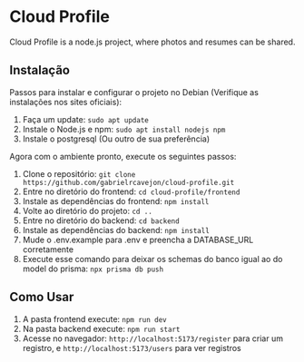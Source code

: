 # Cloud Profile

Cloud Profile is a node.js project, where photos and resumes can be shared.

## Instalação

Passos para instalar e configurar o projeto no Debian (Verifique as instalações nos sites oficiais):

1. Faça um update: `sudo apt update`
2. Instale o Node.js e npm: `sudo apt install nodejs npm`
4. Instale o postgresql (Ou outro de sua preferência)

Agora com o ambiente pronto, execute os seguintes passos:

1. Clone o repositório: `git clone https://github.com/gabrielrcavejon/cloud-profile.git`
2. Entre no diretório do frontend: `cd cloud-profile/frontend`
3. Instale as dependências do frontend: `npm install`
4. Volte ao diretório do projeto: `cd ..`
5. Entre no diretório do backend: `cd backend`
6. Instale as dependências do backend: `npm install`
7. Mude o .env.example para .env e preencha a DATABASE_URL corretamente
8. Execute esse comando para deixar os schemas do banco igual ao do model do prisma: `npx prisma db push`

## Como Usar  

1. A pasta frontend execute: `npm run dev`
2. Na pasta backend execute: `npm run start`
3. Acesse no navegador: `http://localhost:5173/register` para criar um registro, e `http://localhost:5173/users` para ver registros 
